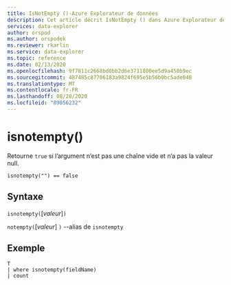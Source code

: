 ```yaml
---
title: IsNotEmpty ()-Azure Explorateur de données
description: Cet article décrit IsNotEmpty () dans Azure Explorateur de données.
services: data-explorer
author: orspod
ms.author: orspodek
ms.reviewer: rkarlin
ms.service: data-explorer
ms.topic: reference
ms.date: 02/13/2020
ms.openlocfilehash: 9f7811c2668bd0bb2d6e3711800ee5d9a450b9ec
ms.sourcegitcommit: 487485c87706183a9824f695e5b56b0bc5ade048
ms.translationtype: MT
ms.contentlocale: fr-FR
ms.lasthandoff: 08/28/2020
ms.locfileid: "89056232"
---
```

# <a name="isnotempty"></a>isnotempty()

Retourne `true` si l’argument n’est pas une chaîne vide et n’a pas la valeur null.

```kusto
isnotempty("") == false
```

## <a name="syntax"></a>Syntaxe

`isnotempty(`[*valeur*]`)`

`notempty(`[*valeur*] `)` --alias de `isnotempty`

## <a name="example"></a>Exemple

```kusto
T
| where isnotempty(fieldName)
| count
```
